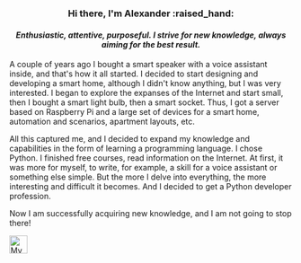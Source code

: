 <h3 align="center">Hi there, I'm Alexander :raised_hand:</h3>
<h4 align="center"><em>Enthusiastic, attentive, purposeful. I strive for new knowledge, always aiming for the best result.</em></h3>

A couple of years ago I bought a smart speaker with a voice assistant inside, and that's how it all started.
I decided to start designing and developing a smart home, although I didn't know anything, but I was very interested. 
I began to explore the expanses of the Internet and start small, then I bought a smart light bulb, then a smart socket.
Thus, I got a server based on Raspberry Pi and a large set of devices for a smart home, automation and scenarios, 
apartment layouts, etc.

All this captured me, and I decided to expand my knowledge and capabilities in the form of learning a programming 
language. I chose Python. I finished free courses, read information on the Internet. At first, it was more for myself, 
to write, for example, a skill for a voice assistant or something else simple. But the more I delve into everything, 
the more interesting and difficult it becomes. And I decided to get a Python developer profession.

Now I am successfully acquiring new knowledge, and I am not going to stop there!

<a href="https://t.me/T_ALEX_N"> 
 <img align="left" alt="My Telegram" width="32px" src="https://github.com/ALNKT/icons/blob/main/telegram.png " />
</a>
<!--
**ALNKT/ALNKT** is a ✨ _special_ ✨ repository because its `README.md` (this file) appears on your GitHub profile.

Here are some ideas to get you started:

- 🔭 I’m currently working on ...
- 🌱 I’m currently learning ...
- 👯 I’m looking to collaborate on ...
- 🤔 I’m looking for help with ...
- 💬 Ask me about ...
- 📫 How to reach me: ...
- 😄 Pronouns: ...
- ⚡ Fun fact: ...
-->
